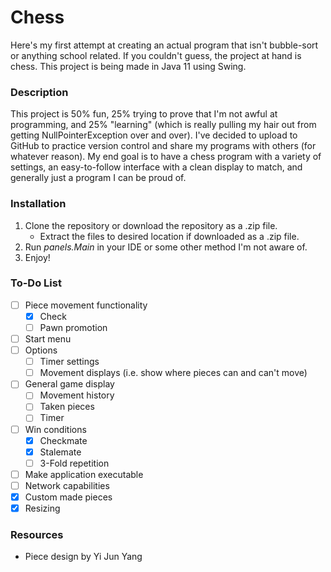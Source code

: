 # Chess
Here's my first attempt at creating an actual program that isn't bubble-sort or anything school related. If you couldn't guess, the project at hand is chess. This project is being made in Java 11 using Swing.

### Description
This project is 50% fun, 25% trying to prove that I'm not awful at programming, and 25% "learning" (which is really pulling my hair out from getting NullPointerException over and over). I've decided to upload to GitHub to practice version control and share my programs with others (for whatever reason). My end goal is to have a chess program with a variety of settings, an easy-to-follow interface with a clean display to match, and generally just a program I can be proud of.

### Installation
1. Clone the repository or download the repository as a .zip file.
   * Extract the files to desired location if downloaded as a .zip file.
2. Run *panels.Main* in your IDE or some other method I'm not aware of.
3. Enjoy!

### To-Do List
- [ ] Piece movement functionality
  - [x] Check
  - [ ] Pawn promotion
- [ ] Start menu
- [ ] Options
  - [ ] Timer settings
  - [ ] Movement displays (i.e. show where pieces can and can't move)
- [ ] General game display
  - [ ] Movement history
  - [ ] Taken pieces
  - [ ] Timer
- [ ] Win conditions
  - [x] Checkmate
  - [x] Stalemate
  - [ ] 3-Fold repetition
- [ ] Make application executable
- [ ] Network capabilities
- [x] Custom made pieces
- [X] Resizing

### Resources
* Piece design by Yi Jun Yang
